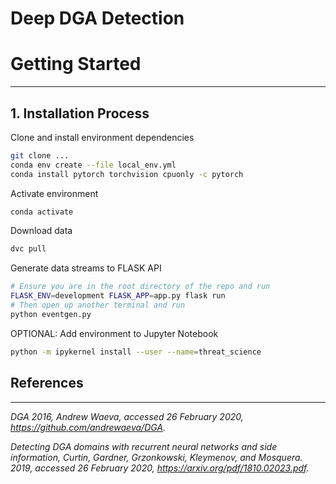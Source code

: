 # Deep DGA Detection 

# Getting Started
---

## 1. Installation Process

Clone and install environment dependencies
```bash
git clone ...
conda env create --file local_env.yml
conda install pytorch torchvision cpuonly -c pytorch
```

Activate environment
```bash
conda activate
```

Download data
```bash
dvc pull
```

Generate data streams to FLASK API
```bash
# Ensure you are in the root directory of the repo and run
FLASK_ENV=development FLASK_APP=app.py flask run
# Then open up another terminal and run
python eventgen.py
```

OPTIONAL: Add environment to Jupyter Notebook
```bash
python -m ipykernel install --user --name=threat_science
```

## References
---

*DGA 2016, Andrew Waeva, accessed 26 February 2020, https://github.com/andrewaeva/DGA.*

*Detecting DGA domains with recurrent neural networks and side information, Curtin, Gardner, Grzonkowski, Kleymenov, and Mosquera. 2019, accessed 26 February 2020, https://arxiv.org/pdf/1810.02023.pdf.*